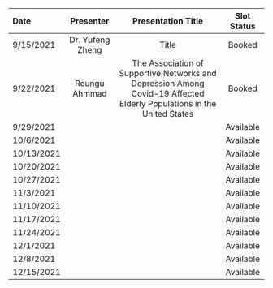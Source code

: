 | Date | Presenter | Presentation Title | Slot Status|
| :---         |     :---:      |     :---:     |     :---:     |
| 9/15/2021 | Dr. Yufeng Zheng | Title    | Booked |
| 9/22/2021     | Roungu Ahmmad | The Association of Supportive Networks and Depression Among Covid-19 Affected Elderly Populations in the United States | Booked |
| 9/29/2021 |  |  | Available |
| 10/6/2021 |  |  | Available |
| 10/13/2021 | |  | Available |
| 10/20/2021 | |  | Available |
| 10/27/2021 | |  | Available |
| 11/3/2021 |  |  | Available |
| 11/10/2021 | |  | Available |
| 11/17/2021 | |  | Available |
| 11/24/2021 | |  | Available |
| 12/1/2021 | |  | Available |
| 12/8/2021 | |  | Available |
| 12/15/2021 | |   | Available |
